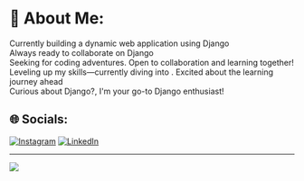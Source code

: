 # 💫 About Me:
Currently building a dynamic web application using Django<br>Always ready to collaborate on Django<br>Seeking  for coding adventures. Open to collaboration and learning together!<br>Leveling up my skills—currently diving into . Excited about the learning journey ahead<br>Curious about Django?, I'm your go-to Django enthusiast!


## 🌐 Socials:
[![Instagram](https://img.shields.io/badge/Instagram-%23E4405F.svg?logo=Instagram&logoColor=white)](https://instagram.com/Shiwani_Kadu) [![LinkedIn](https://img.shields.io/badge/LinkedIn-%230077B5.svg?logo=linkedin&logoColor=white)](https://www.linkedin.com/in/shiwanikadu)

---
[![](https://visitcount.itsvg.in/api?id=ShiwaniKadu&icon=0&color=0)](https://visitcount.itsvg.in)

<!-- Proudly created with GPRM ( https://gprm.itsvg.in ) -->
